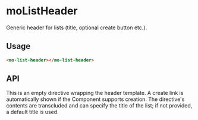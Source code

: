 # moListHeader
Generic header for lists (title, optional create button etc.).

## Usage
```html
<mo-list-header></mo-list-header>
```

## API
This is an empty directive wrapping the header template. A create link is
automatically shown if the Component supports creation. The directive's
contents are transcluded and can specify the title of the list; if not provided,
a default title is used.

